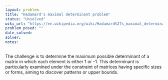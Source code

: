 ```yaml
---
layout: problem
title: "Hadamard's maximal determinant problem"
status: "Unsolved"
wiki_url: "https://en.wikipedia.org/wiki/Hadamard%27s_maximal_determinant_problem"
problem_posed: ""
date_solved:
solver:
notes:
---
```

The challenge is to determine the maximum possible determinant of a matrix in which each element is either 1 or -1. This determinant is particularly examined under the constraint of matrices having specific sizes or forms, aiming to discover patterns or upper bounds.